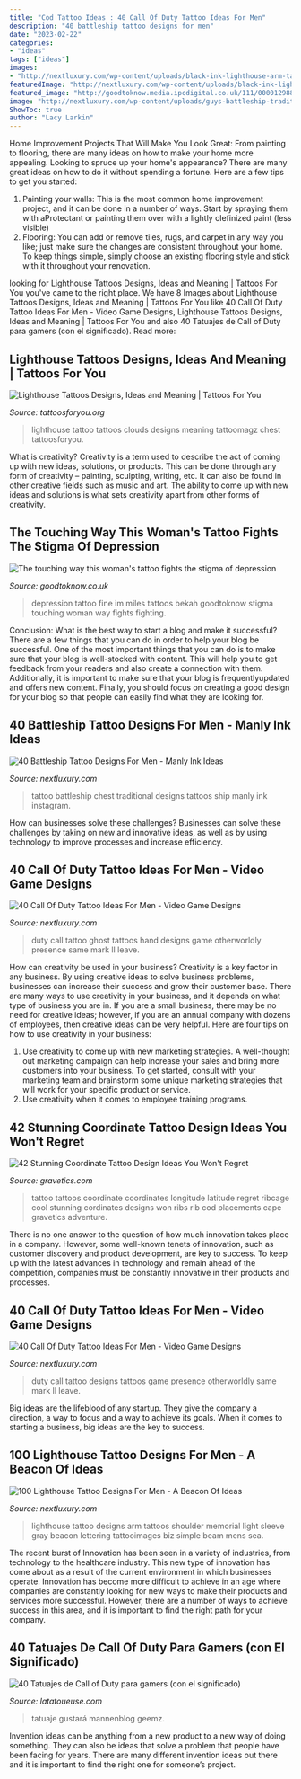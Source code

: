 ```yaml
---
title: "Cod Tattoo Ideas : 40 Call Of Duty Tattoo Ideas For Men"
description: "40 battleship tattoo designs for men"
date: "2023-02-22"
categories:
- "ideas"
tags: ["ideas"]
images:
- "http://nextluxury.com/wp-content/uploads/black-ink-lighthouse-arm-tattoo-for-males.jpg"
featuredImage: "http://nextluxury.com/wp-content/uploads/black-ink-lighthouse-arm-tattoo-for-males.jpg"
featured_image: "http://goodtoknow.media.ipcdigital.co.uk/111/000012988/9fec/bekah-tattoo-2.jpg"
image: "http://nextluxury.com/wp-content/uploads/guys-battleship-traditional-upper-chest-tattoo-deisgns.jpg"
ShowToc: true
author: "Lacy Larkin"
---
```



Home Improvement Projects That Will Make You Look Great: From painting to flooring, there are many ideas on how to make your home more appealing.
Looking to spruce up your home's appearance? There are many great ideas on how to do it without spending a fortune. Here are a few tips to get you started:
1. Painting your walls: This is the most common home improvement project, and it can be done in a number of ways. Start by spraying them with aProtectant or painting them over with a lightly olefinized paint (less visible) 
2. Flooring: You can add or remove tiles, rugs, and carpet in any way you like; just make sure the changes are consistent throughout your home. To keep things simple, simply choose an existing flooring style and stick with it throughout your renovation.

	

		
looking for Lighthouse Tattoos Designs, Ideas and Meaning | Tattoos For You you've came to the right place. We have 8 Images about Lighthouse Tattoos Designs, Ideas and Meaning | Tattoos For You like 40 Call Of Duty Tattoo Ideas For Men - Video Game Designs, Lighthouse Tattoos Designs, Ideas and Meaning | Tattoos For You and also 40 Tatuajes de Call of Duty para gamers (con el significado). Read more:
		
    
## Lighthouse Tattoos Designs, Ideas And Meaning | Tattoos For You

<img loading=lazy src="http://www.tattoosforyou.org/wp-content/uploads/2013/11/Lighthouse-Tattoos.jpg" onerror="this.onerror=null;this.src='https://tse4.mm.bing.net/th?id=OIP.LpJWcFl-A9t9SOdcCOe0sAHaJ-&amp;pid=15.1';" alt="Lighthouse Tattoos Designs, Ideas and Meaning | Tattoos For You">

_Source: tattoosforyou.org_

>lighthouse tattoo tattoos clouds designs meaning tattoomagz chest tattoosforyou. 

	

What is creativity?
Creativity is a term used to describe the act of coming up with new ideas, solutions, or products. This can be done through any form of creativity – painting, sculpting, writing, etc. It can also be found in other creative fields such as music and art. The ability to come up with new ideas and solutions is what sets creativity apart from other forms of creativity.

    
## The Touching Way This Woman&#039;s Tattoo Fights The Stigma Of Depression

<img loading=lazy src="http://goodtoknow.media.ipcdigital.co.uk/111/000012988/9fec/bekah-tattoo-2.jpg" onerror="this.onerror=null;this.src='https://tse1.mm.bing.net/th?id=OIP.POl6WdMM99K87nRQu94A8AHaE3&amp;pid=15.1';" alt="The touching way this woman&#039;s tattoo fights the stigma of depression">

_Source: goodtoknow.co.uk_

>depression tattoo fine im miles tattoos bekah goodtoknow stigma touching woman way fights fighting. 

	

Conclusion: What is the best way to start a blog and make it successful?
There are a few things that you can do in order to help your blog be successful. One of the most important things that you can do is to make sure that your blog is well-stocked with content. This will help you to get feedback from your readers and also create a connection with them. Additionally, it is important to make sure that your blog is frequentlyupdated and offers new content. Finally, you should focus on creating a good design for your blog so that people can easily find what they are looking for.

    
## 40 Battleship Tattoo Designs For Men - Manly Ink Ideas

<img loading=lazy src="http://nextluxury.com/wp-content/uploads/guys-battleship-traditional-upper-chest-tattoo-deisgns.jpg" onerror="this.onerror=null;this.src='https://tse4.mm.bing.net/th?id=OIP.vYnD7a9khV0O2SlzPeHoHQHaHa&amp;pid=15.1';" alt="40 Battleship Tattoo Designs For Men - Manly Ink Ideas">

_Source: nextluxury.com_

>tattoo battleship chest traditional designs tattoos ship manly ink instagram. 

	

How can businesses solve these challenges?
Businesses can solve these challenges by taking on new and innovative ideas, as well as by using technology to improve processes and increase efficiency.

    
## 40 Call Of Duty Tattoo Ideas For Men - Video Game Designs

<img loading=lazy src="https://nextluxury.com/wp-content/uploads/cool-call-of-duty-ghost-white-and-black-ink-tattoos-for-men-on-hand.jpg" onerror="this.onerror=null;this.src='https://tse4.mm.bing.net/th?id=OIP.lYgfdMBfYzqqRK_kb4Gy5wHaHg&amp;pid=15.1';" alt="40 Call Of Duty Tattoo Ideas For Men - Video Game Designs">

_Source: nextluxury.com_

>duty call tattoo ghost tattoos hand designs game otherworldly presence same mark ll leave. 

	

How can creativity be used in your business?
Creativity is a key factor in any business. By using creative ideas to solve business problems, businesses can increase their success and grow their customer base. There are many ways to use creativity in your business, and it depends on what type of business you are in. If you are a small business, there may be no need for creative ideas; however, if you are an annual company with dozens of employees, then creative ideas can be very helpful. Here are four tips on how to use creativity in your business: 
1) Use creativity to come up with new marketing strategies. A well-thought out marketing campaign can help increase your sales and bring more customers into your business. To get started, consult with your marketing team and brainstorm some unique marketing strategies that will work for your specific product or service. 
2) Use creativity when it comes to employee training programs.

    
## 42 Stunning Coordinate Tattoo Design Ideas You Won&#039;t Regret

<img loading=lazy src="https://www.gravetics.com/wp-content/uploads/2017/03/A-coordinate-tattoo-that-is-alongside-the-ribcage..jpg" onerror="this.onerror=null;this.src='https://tse2.mm.bing.net/th?id=OIP.mnCRg0yu5uTvxvfA_sWj5QHaHa&amp;pid=15.1';" alt="42 Stunning Coordinate Tattoo Design Ideas You Won&#039;t Regret">

_Source: gravetics.com_

>tattoo tattoos coordinate coordinates longitude latitude regret ribcage cool stunning cordinates designs won ribs rib cod placements cape gravetics adventure. 

	

There is no one answer to the question of how much innovation takes place in a company. However, some well-known tenets of innovation, such as customer discovery and product development, are key to success. To keep up with the latest advances in technology and remain ahead of the competition, companies must be constantly innovative in their products and processes.

    
## 40 Call Of Duty Tattoo Ideas For Men - Video Game Designs

<img loading=lazy src="http://nextluxury.com/wp-content/uploads/call-of-duty-tattoos-for-men-3d-sleeve-forearm.jpg" onerror="this.onerror=null;this.src='https://tse4.mm.bing.net/th?id=OIP.wdCczOI1ZujQjfsATMkrtAHaJR&amp;pid=15.1';" alt="40 Call Of Duty Tattoo Ideas For Men - Video Game Designs">

_Source: nextluxury.com_

>duty call tattoo designs tattoos game presence otherworldly same mark ll leave. 

	

Big ideas are the lifeblood of any startup. They give the company a direction, a way to focus and a way to achieve its goals. When it comes to starting a business, big ideas are the key to success.

    
## 100 Lighthouse Tattoo Designs For Men - A Beacon Of Ideas

<img loading=lazy src="http://nextluxury.com/wp-content/uploads/black-ink-lighthouse-arm-tattoo-for-males.jpg" onerror="this.onerror=null;this.src='https://tse1.mm.bing.net/th?id=OIP.T4aYnUtbsNzmOj4Rm35l6AHaHa&amp;pid=15.1';" alt="100 Lighthouse Tattoo Designs For Men - A Beacon Of Ideas">

_Source: nextluxury.com_

>lighthouse tattoo designs arm tattoos shoulder memorial light sleeve gray beacon lettering tattooimages biz simple beam mens sea. 

	

The recent burst of Innovation has been seen in a variety of industries, from technology to the healthcare industry. This new type of innovation has come about as a result of the current environment in which businesses operate. Innovation has become more difficult to achieve in an age where companies are constantly looking for new ways to make their products and services more successful. However, there are a number of ways to achieve success in this area, and it is important to find the right path for your company.

    
## 40 Tatuajes De Call Of Duty Para Gamers (con El Significado)

<img loading=lazy src="https://latatoueuse.com/es/images/dec8/tatuaje-call-of-duty-5988.jpg" onerror="this.onerror=null;this.src='https://tse2.mm.bing.net/th?id=OIP.fdVovcUznQaSERKOQvjzaQHaGN&amp;pid=15.1';" alt="40 Tatuajes de Call of Duty para gamers (con el significado)">

_Source: latatoueuse.com_

>tatuaje gustará mannenblog geemz. 

	

Invention ideas can be anything from a new product to a new way of doing something. They can also be ideas that solve a problem that people have been facing for years. There are many different invention ideas out there and it is important to find the right one for someone’s project.

